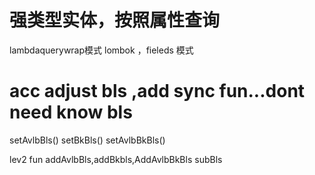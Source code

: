 
# 强类型实体，按照属性查询
lambdaquerywrap模式
lombok ，fieleds 模式

# acc adjust bls ,add sync fun...dont need know bls

setAvlbBls()
setBkBls()
setAvlbBkBls()



lev2 fun
addAvlbBls,addBkbls,AddAvlbBkBls
subBls



